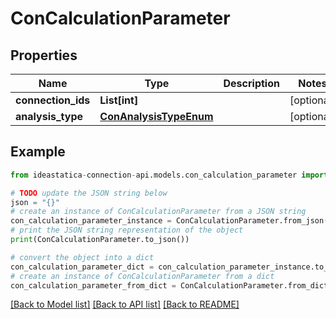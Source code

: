 # ConCalculationParameter


## Properties

Name | Type | Description | Notes
------------ | ------------- | ------------- | -------------
**connection_ids** | **List[int]** |  | [optional] 
**analysis_type** | [**ConAnalysisTypeEnum**](ConAnalysisTypeEnum.md) |  | [optional] 

## Example

```python
from ideastatica-connection-api.models.con_calculation_parameter import ConCalculationParameter

# TODO update the JSON string below
json = "{}"
# create an instance of ConCalculationParameter from a JSON string
con_calculation_parameter_instance = ConCalculationParameter.from_json(json)
# print the JSON string representation of the object
print(ConCalculationParameter.to_json())

# convert the object into a dict
con_calculation_parameter_dict = con_calculation_parameter_instance.to_dict()
# create an instance of ConCalculationParameter from a dict
con_calculation_parameter_from_dict = ConCalculationParameter.from_dict(con_calculation_parameter_dict)
```
[[Back to Model list]](../README.md#documentation-for-models) [[Back to API list]](../README.md#documentation-for-api-endpoints) [[Back to README]](../README.md)



